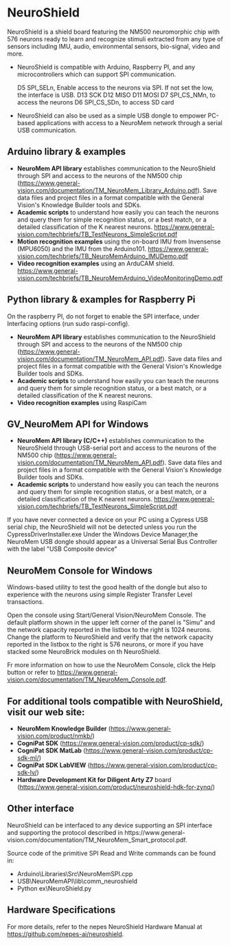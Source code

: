 # NeuroShield

NeuroShield is a shield board featuring the NM500 neuromorphic chip with
576 neurons ready to learn and recognize stimuli extracted from any type
of sensors including IMU, audio, environmental sensors, bio-signal, video
and more.

- NeuroShield is compatible with Arduino, Raspberry PI, and any microcontrollers which can support SPI
    communication. 

    D5	SPI_SELn, Enable access to the neurons via SPI. If not set the low, the interface is USB.
    D13	SCK
    D12	MISO
    D11	MOSI
    D7	SPI_CS_NMn, to access the neurons
    D6	SPI_CS_SDn, to access SD card

- NeuroShield can also be used as a simple USB dongle to empower PC-based applications with access
    to a NeuroMem network through a serial USB communication.


## Arduino library & examples

- **NeuroMem API library** establishes communication to the NeuroShield through SPI and access to the neurons of the NM500 chip (https://www.general-vision.com/documentation/TM_NeuroMem_Library_Arduino.pdf). Save data files and project files in a format compatible with the General Vision's Knowledge Builder tools and SDKs.
- **Academic scripts** to understand how easily you can teach the neurons and query them for simple recognition status, or a best match, or a detailed classification of the K nearest neurons. https://www.general-vision.com/techbriefs/TB_TestNeurons_SimpleScript.pdf
- **Motion recognition examples** using the on-board IMU from Invensense (MPU6050) and the IMU from the Arduino101. https://www.general-vision.com/techbriefs/TB_NeuroMemArduino_IMUDemo.pdf
- **Video recognition examples** using an ArduCAM shield. https://www.general-vision.com/techbriefs/TB_NeuroMemArduino_VideoMonitoringDemo.pdf


## Python library & examples for Raspberry Pi

On the raspberry PI, do not forget to enable the SPI interface, under Interfacing options (run sudo raspi-config).

- **NeuroMem API library** establishes communication to the NeuroShield through SPI and access to the neurons of the NM500 chip (https://www.general-vision.com/documentation/TM_NeuroMem_API.pdf). Save data files and project files in a format compatible with the General Vision's Knowledge Builder tools and SDKs.
- **Academic scripts** to understand how easily you can teach the neurons and query them for simple recognition status, or a best match, or a detailed classification of the K nearest neurons.
- **Video recognition examples** using RaspiCam


## GV_NeuroMem API for Windows
- **NeuroMem API library (C/C++)** establishes communication to the NeuroShield through USB-serial port and access to the neurons of the NM500 chip (https://www.general-vision.com/documentation/TM_NeuroMem_API.pdf). Save data files and project files in a format compatible with the General Vision's Knowledge Builder tools and SDKs.
- **Academic scripts** to understand how easily you can teach the neurons and query them for simple recognition status, or a best match, or a detailed classification of the K nearest neurons. https://www.general-vision.com/techbriefs/TB_TestNeurons_SimpleScript.pdf

If you have never connected a device on your PC using a Cypress USB serial chip, the NeuroShield will not be detected unless you run the CypressDriverInstaller.exe
Under the Windows Device Manager,the NeuroMem USB dongle should appear as a Universal Serial Bus Controller with the label "USB Composite device"


## NeuroMem Console for Windows
Windows-based utility to test the good health of the dongle but also to experience with the neurons using simple Register Transfer Level transactions.

Open the console using Start/General Vision/NeuroMem Console.
The default platform shown in the upper left corner of the panel is "Simu" and the network capacity reported in the listbox to the right is 1024 neurons.
Change the platform to NeuroShield and verify that the network capacity reported in the listbox to the right is 576 neurons, or more if you have stacked some NeuroBrick modules on th NeuroShield.

Fr more information on how to use the NeuroMem Console, click the Help button or refer to https://www.general-vision.com/documentation/TM_NeuroMem_Console.pdf.


## For additional tools compatible with NeuroShield, visit our web site:

- **NeuroMem Knowledge Builder** (https://www.general-vision.com/product/nmkb/)
- **CogniPat SDK** (https://www.general-vision.com/product/cp-sdk/)
- **CogniPat SDK MatLab** (https://www.general-vision.com/product/cp-sdk-ml/)
- **CogniPat SDK LabVIEW** (https://www.general-vision.com/product/cp-sdk-lv/)
- **Hardware Development Kit for Diligent Arty Z7** board (https://www.general-vision.com/product/neuroshield-hdk-for-zynq/)


## Other interface

NeuroShield can be interfaced to any device supporting an SPI interface and supporting the protocol
described in https://www.general-
vision.com/documentation/TM_NeuroMem_Smart_protocol.pdf.

Source code of the primitive SPI Read and Write commands can be found in:
- Arduino\Libraries\Src\NeuroMemSPI.cpp
- USB\NeuroMemAPI\lib\comm_neuroshield
- Python ex\NeuroShield.py


## Hardware Specifications

For more details, refer to the nepes NeuroShield Hardware Manual at https://github.com/nepes-ai/neuroshield.


